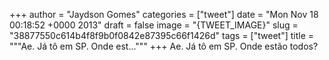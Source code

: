 
+++
author = "Jaydson Gomes"
categories = ["tweet"]
date = "Mon Nov 18 00:18:52 +0000 2013"
draft = false
image = "{TWEET_IMAGE}"
slug = "38877550c614b4f8f9b0f0842e87395c66f1426d"
tags = ["tweet"]
title = """Ae. Já tô em SP. Onde est..."""
+++
Ae. Já tô em SP. Onde estão todos?
